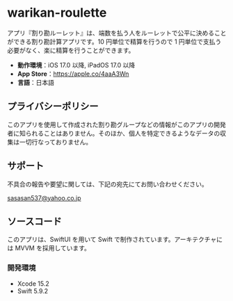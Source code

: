 # warikan-roulette

アプリ『割り勘ルーレット』は、端数を払う人をルーレットで公平に決めることができる割り勘計算アプリです。10 円単位で精算を行うので 1 円単位で支払う必要がなく、楽に精算を行うことができます。

- __動作環境__：iOS 17.0 以降, iPadOS 17.0 以降
- __App Store__：https://apple.co/4aaA3Wn
- __言語__：日本語

<!-- TODO: アプリのスクリーンショットを貼り付ける -->

## プライバシーポリシー

このアプリを使用して作成された割り勘グループなどの情報がこのアプリの開発者に知られることはありません。そのほか、個人を特定できるようなデータの収集は一切行なっておりません。

## サポート

不具合の報告や要望に関しては、下記の宛先にてお問い合わせください。

sasasan537@yahoo.co.jp

## ソースコード

このアプリは、SwiftUI を用いて Swift で制作されています。アーキテクチャには MVVM を採用しています。

### 開発環境

- Xcode 15.2
- Swift 5.9.2
